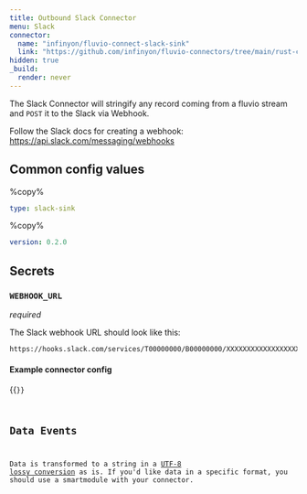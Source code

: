 ```yaml
---
title: Outbound Slack Connector
menu: Slack
connector:
  name: "infinyon/fluvio-connect-slack-sink"
  link: "https://github.com/infinyon/fluvio-connectors/tree/main/rust-connectors/sinks/slack"
hidden: true
_build:
  render: never
---
```


The Slack Connector will stringify any record coming from a
fluvio stream and `POST` it to the Slack via Webhook.

Follow the Slack docs for creating a webhook: https://api.slack.com/messaging/webhooks

## Common config values

%copy%
```yaml
type: slack-sink
```

%copy%
```yaml
version: 0.2.0
```

## Secrets

### `WEBHOOK_URL`
*required*

The Slack webhook URL should look like this:

```
https://hooks.slack.com/services/T00000000/B00000000/XXXXXXXXXXXXXXXXXXXXXXXX
```

#### Example connector config

{{<code file="embeds/connectors-old/outbound-examples/outbound-slack.yaml" lang="yaml" copy=true >}}

## Data Events

Data is transformed to a string in a [UTF-8 lossy conversion] as is. If you'd like data in a specific format, you should use a smartmodule with your connector.


[UTF-8 lossy conversion]: https://doc.rust-lang.org/std/string/struct.String.html#method.from_utf8_lossy
